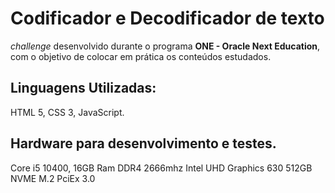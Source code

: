 # Codificador e Decodificador de texto

*challenge* desenvolvido durante o programa **ONE - Oracle Next Education**, com o objetivo de colocar em prática os conteúdos estudados. 

## Linguagens Utilizadas:

HTML 5, 
CSS 3,
JavaScript.

## Hardware para desenvolvimento e testes.

Core i5 10400,
16GB Ram DDR4 2666mhz
Intel UHD Graphics 630
512GB NVME M.2 PciEx 3.0
